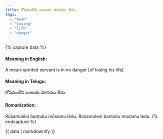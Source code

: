 ```yaml
---
title: రోషములేని బంటుకు మోసము లేదు.
tags:
  - "mean"
  - "losing"
  - "life"
  - "danger"
---
```


{% capture data %}
#### Meaning in English:
A mean-spirited servant is in no danger [of losing his life]

#### Meaning in Telugu:
రోషములేని బంటుకు మోసము లేదు.

#### Romanization:
Rōṣamulēni baṇṭuku mōsamu lēdu.
Rosamuleni bantuku mosamu ledu.
{% endcapture %}

{{ data | markdownify }}

